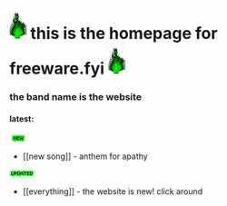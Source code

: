 # ![green_flame](media/green_flame.gif) this is the homepage for freeware.fyi ![green_flame](media/green_flame.gif)

### the band name is the website

#### latest: 

![new](media/newgreen1.gif)<br>
- [[new song]] - anthem for apathy

![updated](media/Updatedgreen.gif)<br>
- [[everything]] - the website is new! click around

